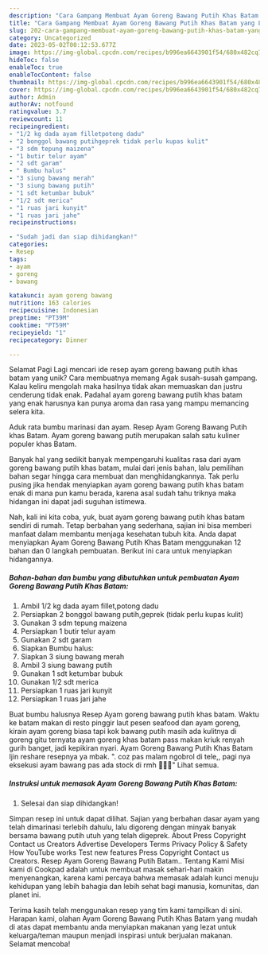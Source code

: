 ```yaml
---
description: "Cara Gampang Membuat Ayam Goreng Bawang Putih Khas Batam yang Lezat, Lezat"
title: "Cara Gampang Membuat Ayam Goreng Bawang Putih Khas Batam yang Lezat, Lezat"
slug: 202-cara-gampang-membuat-ayam-goreng-bawang-putih-khas-batam-yang-lezat-lezat
category: Uncategorized
date: 2023-05-02T00:12:53.677Z
image: https://img-global.cpcdn.com/recipes/b996ea6643901f54/680x482cq70/ayam-goreng-bawang-putih-khas-batam-foto-resep-utama.jpg
hideToc: false
enableToc: true
enableTocContent: false
thumbnail: https://img-global.cpcdn.com/recipes/b996ea6643901f54/680x482cq70/ayam-goreng-bawang-putih-khas-batam-foto-resep-utama.jpg
cover: https://img-global.cpcdn.com/recipes/b996ea6643901f54/680x482cq70/ayam-goreng-bawang-putih-khas-batam-foto-resep-utama.jpg
author: Admin
authorAv: notfound
ratingvalue: 3.7
reviewcount: 11
recipeingredient:
- "1/2 kg dada ayam filletpotong dadu"
- "2 bonggol bawang putihgeprek tidak perlu kupas kulit"
- "3 sdm tepung maizena"
- "1 butir telur ayam"
- "2 sdt garam"
- " Bumbu halus"
- "3 siung bawang merah"
- "3 siung bawang putih"
- "1 sdt ketumbar bubuk"
- "1/2 sdt merica"
- "1 ruas jari kunyit"
- "1 ruas jari jahe"
recipeinstructions:

- "Sudah jadi dan siap dihidangkan!"
categories:
- Resep
tags:
- ayam
- goreng
- bawang

katakunci: ayam goreng bawang 
nutrition: 163 calories
recipecuisine: Indonesian
preptime: "PT39M"
cooktime: "PT59M"
recipeyield: "1"
recipecategory: Dinner

---
```



Selamat Pagi Lagi mencari ide resep ayam goreng bawang putih khas batam yang unik? Cara membuatnya memang Agak susah-susah gampang. Kalau keliru mengolah maka hasilnya tidak akan memuaskan dan justru cenderung tidak enak. Padahal ayam goreng bawang putih khas batam yang enak harusnya kan punya aroma dan rasa yang mampu memancing selera kita.


Aduk rata bumbu marinasi dan ayam. Resep Ayam Goreng Bawang Putih khas Batam. Ayam goreng bawang putih merupakan salah satu kuliner populer khas Batam.

Banyak hal yang sedikit banyak mempengaruhi kualitas rasa dari ayam goreng bawang putih khas batam, mulai dari jenis bahan, lalu pemilihan bahan segar hingga cara membuat dan menghidangkannya. Tak perlu pusing jika hendak menyiapkan ayam goreng bawang putih khas batam enak di mana pun kamu berada, karena asal sudah tahu triknya maka hidangan ini dapat jadi suguhan istimewa.


Nah, kali ini kita coba, yuk, buat ayam goreng bawang putih khas batam sendiri di rumah. Tetap berbahan yang sederhana, sajian ini bisa memberi manfaat dalam membantu menjaga kesehatan tubuh kita. Anda dapat menyiapkan Ayam Goreng Bawang Putih Khas Batam menggunakan 12 bahan dan 0 langkah pembuatan. Berikut ini cara untuk menyiapkan hidangannya.

<!--inarticleads1-->

##### Bahan-bahan dan bumbu yang dibutuhkan untuk pembuatan Ayam Goreng Bawang Putih Khas Batam:

1. Ambil 1/2 kg dada ayam fillet,potong dadu
1. Persiapkan 2 bonggol bawang putih,geprek (tidak perlu kupas kulit)
1. Gunakan 3 sdm tepung maizena
1. Persiapkan 1 butir telur ayam
1. Gunakan 2 sdt garam
1. Siapkan  Bumbu halus:
1. Siapkan 3 siung bawang merah
1. Ambil 3 siung bawang putih
1. Gunakan 1 sdt ketumbar bubuk
1. Gunakan 1/2 sdt merica
1. Persiapkan 1 ruas jari kunyit
1. Persiapkan 1 ruas jari jahe


Buat bumbu halusnya Resep Ayam goreng bawang putih khas batam. Waktu ke batam makan di resto pinggir laut pesen seafood dan ayam goreng, kirain ayam goreng biasa tapi kok bawang putih masih ada kulitnya di goreng gitu ternyata ayam goreng khas batam pass makan kriuk renyah gurih banget, jadi kepikiran nyari. Ayam Goreng Bawang Putih Khas Batam Ijin reshare resepnya ya mbak. ️&#34;. coz pas malam ngobrol di tele,, pagi nya eksekusi ayam bawang pas ada stock di rmh 🤭🙏🙏&#34; Lihat semua. 

<!--inarticleads2-->

##### Instruksi untuk memasak Ayam Goreng Bawang Putih Khas Batam:


1. Selesai dan siap dihidangkan!

Simpan resep ini untuk dapat dilihat. Sajian yang berbahan dasar ayam yang telah dimarinasi terlebih dahulu, lalu digoreng dengan minyak banyak bersama bawang putih utuh yang telah digeprek. About Press Copyright Contact us Creators Advertise Developers Terms Privacy Policy &amp; Safety How YouTube works Test new features Press Copyright Contact us Creators. Resep Ayam Goreng Bawang Putih Batam.. Tentang Kami Misi kami di Cookpad adalah untuk membuat masak sehari-hari makin menyenangkan, karena kami percaya bahwa memasak adalah kunci menuju kehidupan yang lebih bahagia dan lebih sehat bagi manusia, komunitas, dan planet ini. 

Terima kasih telah menggunakan resep yang tim kami tampilkan di sini. Harapan kami, olahan Ayam Goreng Bawang Putih Khas Batam yang mudah di atas dapat membantu anda menyiapkan makanan yang lezat untuk keluarga/teman maupun menjadi inspirasi untuk berjualan makanan. Selamat mencoba!
